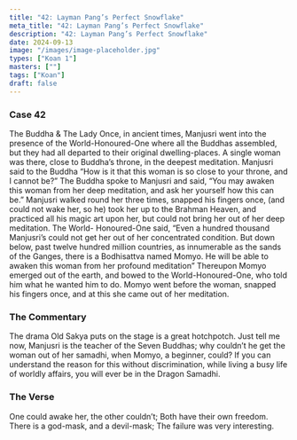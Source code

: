 ```yaml
---
title: "42: Layman Pang’s Perfect Snowflake"
meta_title: "42: Layman Pang’s Perfect Snowflake"
description: "42: Layman Pang’s Perfect Snowflake"
date: 2024-09-13
image: "/images/image-placeholder.jpg"
types: ["Koan 1"]
masters: [""]
tags: ["Koan"]
draft: false
---
```


### Case 42

The Buddha & The Lady
Once, in ancient times, Manjusri went into the presence of the World-Honoured-One where all the Buddhas assembled, but they had all departed to their original dwelling-places. A single woman was there, close to Buddha’s throne, in the deepest meditation. Manjusri said to the Buddha “How is it that this woman is so close to your throne, and I cannot be?” The Buddha spoke to Manjusri and said, “You may awaken this woman from her deep meditation, and ask her yourself how this can be.” Manjusri walked round her three times, snapped his fingers once, (and could not wake her, so he) took her up to the Brahman Heaven, and practiced all his magic art upon her, but could not bring her out of her deep meditation. The World- Honoured-One said, “Even a hundred thousand Manjusri’s could not get her out of her concentrated condition. But down below, past twelve hundred million countries, as innumerable as the sands of the Ganges, there is a Bodhisattva named Momyo. He will be able to awaken this woman from her profound meditation” Thereupon Momyo emerged out of the earth, and bowed to the World-Honoured-One, who told him what he wanted him to do. Momyo went before the woman, snapped his fingers once, and at this she came out of her meditation.

### The Commentary
The drama Old Sakya puts on the stage is a great hotchpotch. Just tell me now, Manjusri is the teacher of the Seven Buddhas; why couldn’t he get the woman out of her samadhi, when Momyo, a beginner, could? If you can understand the reason for this without discrimination, while living a busy life of worldly affairs, you will ever be in the Dragon Samadhi.

### The Verse
One could awake her, the other couldn’t; Both have their own freedom.
There is a god-mask, and a devil-mask; The failure was very interesting.
